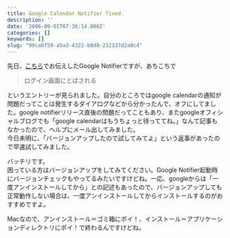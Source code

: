 ```yaml
---
title: Google Calendar Notifier fixed.
description: ''
date: '2006-09-01T07:36:14.000Z'
categories: []
keywords: []
slug: "99cabf59-a5a3-4322-b8d8-232337d2a8c4"
---
```

先日、[こちら](http://blog.qli.jp/2006/08/gmail_notifier_7ba3.html)でお伝えしたGoogle Notifierですが、あちこちで

> ログイン画面にとばされる

というエントリーが見られました。自分のところではgoogle calendarの通知が問題だってことは発生するダイアログなどから分かったんで、オフにしてました。google notifierリリース直後の問題だってこともあり、またgoogleオフィシャルブログでも「google calendarはもうちょっと待っててね。」なんて記事もなかったので、ヘルプにメール出してみました。  
今日未明に、「バージョンアップしたので試してみてよ」という返事があったので早速試してみました。

バッチリです。  
困っている方はバージョンアップをしてみてください。Google Notifier起動時にバージョンチェックもやってるみたいですけどね。一応、googleからは「一度アンインストールしてから」との記述もあったので、バージョンアップしても正常動作しない場合は、一度アンインストールしてからインストールするのがおすすめですよ。

Macなので、アンインストール＝ゴミ箱にポイ！、インストール＝アプリケーションディレクトリにポイ！で終わるんですけどね。